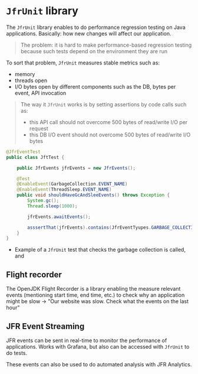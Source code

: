 # `JfrUnit` library

The `JfrUnit` library enables to do performance regression testing on Java applications. Basically: how new changes will affect our application.

> The problem: it is hard to make performance-based regression testing because such tests depend on the environment they are run

To sort that problem, `JfrUnit` measures stable metrics such as:

- memory
- threads open
- I/O bytes open by different components such as the DB, bytes per event, API invocation

> The way it `JfrUnit` works is by setting assertions by code calls such as:
>
> - this API call should not overcome 500 bytes of read/write I/O per request
> - this DB I/O event should not overcome 500 bytes of read/write I/O bytes

```java
@JfrEventTest
public class JftTest {

    public JfrEvents jfrEvents = new JfrEvents();

    @Test
    @EnableEvent(GarbageCollection.EVENT_NAME)
    @EnableEvent(ThreadSleep.EVENT_NAME)
    public void shouldHaveGcAndSleeEvents() throws Exception {
        System.gc();
        Thread.sleep(1000);

        jfrEvents.awaitEvents();

        asssertThat(jfrEvents).contains(JfrEventTyupes.GARBAGE_COLLECTION)
    }
}
```

- Example of a `JfrUnit` test that checks the garbage collection is called, and

## Flight recorder

The OpenJDK Flight Recorder is a library enabling the measure relevant events (mentioning start time, end time, etc.) to check why an application might be slow -> "Our website was slow. Check what the events on the last hour"

## JFR Event Streaming

JFR events can be sent in real-time to monitor the performance of applications. Works with Grafana, but also can be accessed with `JfrUnit` to do tests.

These events can also be used to do automated analysis with JFR Analytics.
